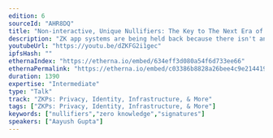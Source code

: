 ```yaml
---
edition: 6
sourceId: "AHR8DQ"
title: "Non-interactive, Unique Nullifiers: The Key to The Next Era of ZK"
description: "ZK app systems are being held back because there isn't an anonymous way to prove that you aren't double claiming/double posting. In this talk, we explore the variety of nullifiers and present a new signature scheme that would enable things like zk airdrops or other zk systems that require uniqueness."
youtubeUrl: "https://youtu.be/dZKFG2i1gec"
ipfsHash: ""
ethernaIndex: "https://etherna.io/embed/634eff3d080a54f6d733ee66"
ethernaPermalink: "https://etherna.io/embed/c03386b8828a26bee4c9e214419ecc9471e7fb30b695268fa402bbfbf4777253"
duration: 1390
expertise: "Intermediate"
type: "Talk"
track: "ZKPs: Privacy, Identity, Infrastructure, & More"
tags: ["ZKPs: Privacy, Identity, Infrastructure, & More"]
keywords: ["nullifiers","zero knowledge","signatures"]
speakers: ["Aayush Gupta"]
---
```

